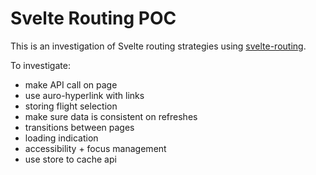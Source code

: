 # Svelte Routing POC

This is an investigation of Svelte routing strategies using [svelte-routing](https://github.com/EmilTholin/svelte-routing).

To investigate:

-   make API call on page
-   use auro-hyperlink with links
-   storing flight selection
-   make sure data is consistent on refreshes
-   transitions between pages
-   loading indication
-   accessibility + focus management
-   use store to cache api
